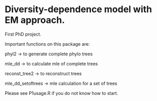 # Diversity-dependence model with EM approach.

First PhD project.


Important functions on this package are: 


phyl2 -> to generate complete phylo trees

mle_dd -> to calculate mle of complete trees

reconst_tree2 -> to reconstruct trees

mle_dd_setoftrees -> mle calculation for a set of trees



Please see P1usage.R if you do not know how to start.

